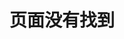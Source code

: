 ---
layout: page
title: 页面没有找到
description: 你来到了一片荒芜之地
keywords: 404
comments: false
permalink: /404.html
---